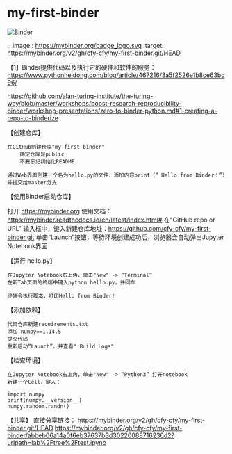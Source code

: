 # my-first-binder

[![Binder](https://mybinder.org/badge_logo.svg)](https://mybinder.org/v2/gh/cfy-cfy/my-first-binder.git/HEAD)

.. image:: https://mybinder.org/badge_logo.svg
 :target: https://mybinder.org/v2/gh/cfy-cfy/my-first-binder.git/HEAD
 
<!-- ——————————————————————————————————————————————————————————————— -->

【1】Binder提供代码以及执行它的硬件和软件的服务：
  https://www.pythonheidong.com/blog/article/467216/3a5f2526e1b8ce63bc96/

  https://github.com/alan-turing-institute/the-turing-way/blob/master/workshops/boost-research-reproducibility-binder/workshop-presentations/zero-to-binder-python.md#1-creating-a-repo-to-binderize

  【创建仓库】

    在GitHub创建仓库"my-first-binder"
        确定仓库是public
        不要忘记初始化README

    通过Web界面创建一个名为hello.py的文件，添加内容print（“ Hello from Binder！”）并提交给master分支
    
【使用Binder启动仓库】
  
  打开 https://mybinder.org
  使用文档：https://mybinder.readthedocs.io/en/latest/index.html#
  在"GitHub repo or URL" 输入框中，键入新建仓库地址：https://github.com/cfy-cfy/my-first-binder.git
  单击“Launch”按钮，等待环境创建成功后，浏览器会自动弹出Jupyter Notebook界面
  
 【运行 hello.py】
  
    在Jupyter Notebook右上角，单击"New" -> “Terminal”
    在新Tab页面的终端中键入python hello.py，并回车

    终端会执行脚本，打印Hello from Binder!
【添加依赖】

    代码仓库新建requirements.txt
    添加 numpy==1.14.5
    提交代码
    重新启动“Launch”，并查看" Build Logs"

【检查环境】

    在Jupyter Notebook右上角，单击"New" -> “Python3” 打开notebook
    新建一个Cell，键入：

    import numpy
    print(numpy.__version__)
    numpy.random.randn()

【共享】
  直接分享链接： https://mybinder.org/v2/gh/cfy-cfy/my-first-binder.git/HEAD
  https://mybinder.org/v2/gh/cfy-cfy/my-first-binder/abbeb06a14a0f6eb37637b3d30220088716236d2?urlpath=lab%2Ftree%2Ftest.ipynb
  
  
  
 
